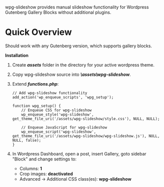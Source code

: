 wpg-slideshow provides manual slideshow functionality for Wordpress Gutenberg Gallery Blocks without additional plugins.

# Quick Overview

Should work with any Gutenberg version, which supports gallery blocks.

**Installation**

1.  Create **_assets_** folder in the directory for your active wordpress theme.
2.  Copy wpg-slideshow source into **_\assets\wpg-slideshow_**.
3.  Extend **_functions.php_**:

        // Add wpg-slideshow functionality
        add_action('wp_enqueue_scripts', 'wpg_setup');

        function wpg_setup() {
            // Enqueue CSS for wpg-slideshow
            wp_enqueue_style('wpg-slideshow', get_theme_file_uri('/assets/wpg-slideshow/style.css'), NULL, NULL);

            // Enqueue JavaScript for wpg-slideshow
            wp_enqueue_script('wpg-slideshow', get_theme_file_uri('/assets/wpg-slideshow/wpg-slideshow.js'), NULL, NULL, false);
        }

4.  In Wordpress Dashboard, open a post, insert Gallery, goto sidebar "Block" and change settings to:
    - Columns: **1**
    - Crop images: **deactivated**
    - Advanced -> Additional CSS class(es): **wpg-slideshow**
